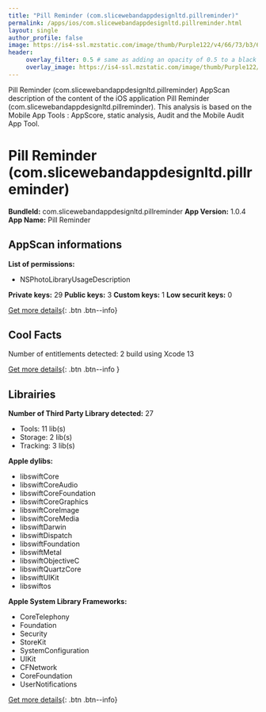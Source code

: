 ```yaml
---
title: "Pill Reminder (com.slicewebandappdesignltd.pillreminder)"
permalink: /apps/ios/com.slicewebandappdesignltd.pillreminder.html
layout: single
author_profile: false
image: https://is4-ssl.mzstatic.com/image/thumb/Purple122/v4/66/73/b3/6673b3f3-b038-9f48-b4dd-e9d42a2bc426/AppIcon-0-0-1x_U007emarketing-0-0-0-10-0-0-sRGB-0-0-0-GLES2_U002c0-512MB-85-220-0-0.png/512x512bb.jpg
header: 
     overlay_filter: 0.5 # same as adding an opacity of 0.5 to a black background
     overlay_image: https://is4-ssl.mzstatic.com/image/thumb/Purple122/v4/66/73/b3/6673b3f3-b038-9f48-b4dd-e9d42a2bc426/AppIcon-0-0-1x_U007emarketing-0-0-0-10-0-0-sRGB-0-0-0-GLES2_U002c0-512MB-85-220-0-0.png/512x512bb.jpg
---
```

Pill Reminder (com.slicewebandappdesignltd.pillreminder) AppScan description of the content of the iOS application Pill Reminder (com.slicewebandappdesignltd.pillreminder). This analysis is based on the Mobile App Tools : AppScore, static analysis, Audit and the Mobile Audit App Tool.

# Pill Reminder (com.slicewebandappdesignltd.pillreminder)

**BundleId:** com.slicewebandappdesignltd.pillreminder
**App Version:** 1.0.4
**App Name:** Pill Reminder


## AppScan informations 

**List of permissions:** 
- NSPhotoLibraryUsageDescription
  
  
**Private keys:** 29
**Public keys:** 3
**Custom keys:** 1
**Low securit keys:** 0
  
[Get more details](/pricing.html){: .btn .btn--info}

## Cool Facts

Number of entitlements detected: 2
build using Xcode 13
  
[Get more details](/pricing.html){: .btn .btn--info }

## Librairies 
**Number of Third Party Library detected:** 27
- Tools: 11 lib(s)
- Storage: 2 lib(s)
- Tracking: 3 lib(s)


**Apple dylibs:**
- libswiftCore
- libswiftCoreAudio
- libswiftCoreFoundation
- libswiftCoreGraphics
- libswiftCoreImage
- libswiftCoreMedia
- libswiftDarwin
- libswiftDispatch
- libswiftFoundation
- libswiftMetal
- libswiftObjectiveC
- libswiftQuartzCore
- libswiftUIKit
- libswiftos


**Apple System Library Frameworks:**
- CoreTelephony
- Foundation
- Security
- StoreKit
- SystemConfiguration
- UIKit
- CFNetwork
- CoreFoundation
- UserNotifications


  
[Get more details](/pricing.html){: .btn .btn--info}


